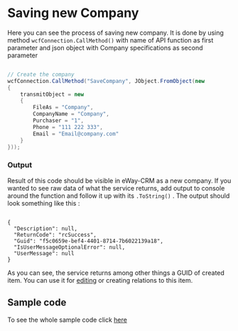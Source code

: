 # Saving new Company
Here you can see the process of saving new company. It is done by using method ```wcfConnection.CallMethod()``` with name of API function as first parameter and json object with Company specifications as second parameter
```c#

// Create the company		
wcfConnection.CallMethod("SaveCompany", JObject.FromObject(new
{
	transmitObject = new
	{
		FileAs = "Company",
		CompanyName = "Company",
		Purchaser = "1",
		Phone = "111 222 333",
		Email = "Email@company.com"
	}
}));

```

### Output
Result of this code should be visible in eWay-CRM as a new company. If you wanted to see raw data of what the service returns, add output to console around the function and follow it up with its  `.ToString()`  . The output should look something like this :
```console

{
  "Description": null,
  "ReturnCode": "rcSuccess",
  "Guid": "f5c0659e-bef4-4401-8714-7b6022139a18",
  "IsUserMessageOptionalError": null,
  "UserMessage": null
}

 ```
As you can see, the service returns among other things a GUID of created item. You can use it for  [editing](https://github.com/rstefko/eway-crm-csharp-lib/tree/master/Examples/EditExistingCompany)  or creating relations to this item.

## Sample code
To see the whole sample code click  [here](Program.cs)